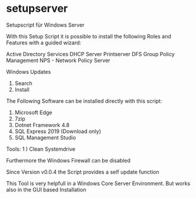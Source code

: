 # setupserver


Setupscript für Windows Server

With this Setup Script it is possible to install the following Roles and Features with a guided wizard:

Active Directory Services
DHCP Server
Printserver
DFS
Group Policy Management
NPS - Network Policy Server

Windows Updates
1) Search
2) Install

The Following Software can be installed directly with this script:
1) Microsoft Edge
2) 7zip
3) Dotnet Framework 4.8
4) SQL Express 2019 (Download only)
5) SQL Management Studio

Tools:
1 ) Clean Systemdrive

Furthermore the Windows Firewall can be disabled

Since Version v0.0.4 the Script provides a self update function

This Tool is very helpfull in a Windows Core Server Environment.
But works also in the GUI based Installation